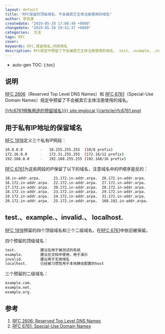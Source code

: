 ```yaml
---
layout: default
title: "RFC保留的顶级域名，不会被其它主体注册使用的域名"
author: 李佶澳
createdate: "2019-05-28 17:08:49 +0800"
changedate: "2019-05-28 19:41:37 +0800"
categories:  方法
tags: RFC
cover:
keywords: RFC,保留域名,内网域名
description: RFC规定中预留了不会被其它主体注册使用的域名，.test、.example、.invalid、.localhost
---
```


* auto-gen TOC:
{:toc}

## 说明

[RFC 2606][1]（Reserved Top Level DNS Names）和 [RFC 6761][2]（Special-Use Domain Names）规定中预留了不会被其它主体注册使用的域名。

[![rfc6761特殊用途的预留域名]({{ site.imglocal }}/article/rfc6761.png)][2]

## 用于私有IP地址的保留域名

[RFC 1918](https://tools.ietf.org/html/rfc1918)定义三个私有IP网段：

```sh
10.0.0.0        -   10.255.255.255  (10/8 prefix)
172.16.0.0      -   172.31.255.255  (172.16/12 prefix)
192.168.0.0     -   192.168.255.255 (192.168/16 prefix)
```

[RFC 6761][2]为这些网段的IP保留了以下的域名，注意域名中的IP顺序是反的：

```sh
10.in-addr.arpa.      21.172.in-addr.arpa.  26.172.in-addr.arpa.
16.172.in-addr.arpa.  22.172.in-addr.arpa.  27.172.in-addr.arpa.
17.172.in-addr.arpa.  30.172.in-addr.arpa.  28.172.in-addr.arpa.
18.172.in-addr.arpa.  23.172.in-addr.arpa.  29.172.in-addr.arpa.
19.172.in-addr.arpa.  24.172.in-addr.arpa.  31.172.in-addr.arpa.
20.172.in-addr.arpa.  25.172.in-addr.arpa.  168.192.in-addr.arpa.
```

## test.、example.、invalid.、 localhost.

[RFC 1918](https://tools.ietf.org/html/rfc1918)预留的四个顶级域名和三个二级域名，在[RFC 6761][2]中依旧被保留。

四个预留的顶级域名：

```sh
test.           建议在用于被测试的系统
example.        建议在文档中使用，用于演示
invalid.        建议用于无效域名
localhost.      已经被习惯性用于本地静态配置的host
```

三个预留的二级域名：

```sh
example.com.
example.net.
example.org.
```

## 参考

1. [RFC 2606: Reserved Top Level DNS Names][1]
2. [RFC 6761: Special-Use Domain Names][2]

[1]: https://tools.ietf.org/html/rfc2606 "RFC 2606: Reserved Top Level DNS Names"
[2]: https://tools.ietf.org/html/rfc6761 "RFC 6761: Special-Use Domain Names"
